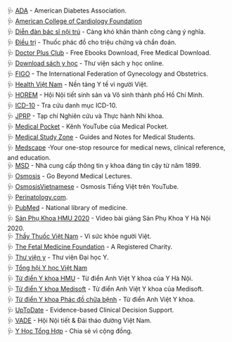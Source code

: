 🩺 [ADA](https://www.diabetes.org) - American Diabetes Association.<br>
🩺 [American College of Cardiology Foundation](https://www.acc.org)<br>
🩺 [Diễn đàn bác sĩ nội trú](https://bacsinoitru.vn) - Càng khó khăn thành công càng ý nghĩa.<br>
🩺 [Điều trị](https://www.dieutri.vn) - Thuốc phác đồ cho triệu chứng và chẩn đoán.<br>
🩺 [Doctor Plus Club](https://doctorplus.club) - Free Ebooks Download, Free Medical Download.<br>
🩺 [Download sách y học](https://downloadsachyhoc.com) - Thư viện sách y học online.<br>
🩺 [FIGO](https://www.figo.org) - The International Federation of Gynecology and Obstetrics.<br>
🩺 [Health Việt Nam](https://healthvietnam.vn/) - Nền tảng Y tế vì người Việt.<br>
🩺 [HOREM](http://hosrem.org.vn) - Hội Nội tiết sinh sản và Vô sinh thành phố Hồ Chí Minh.<br>
🩺 [ICD-10](http://icd.kcb.vn) - Tra cứu danh mục ICD-10.<br>
🩺 [JPRP](https://jprp.vn/index.php/JPRP) - Tạp chí Nghiên cứu và Thực hành Nhi khoa.<br>
🩺 [Medical Pocket](https://www.youtube.com/channel/UCzfNqeN-7MKWWVuKL3y7fRw) - Kênh YouTube của Medical Pocket.<br>
🩺 [Medical Study Zone](https://medicalstudyzone.com) - Guides and Notes for Medical Students.<br>
🩺 [Medscape](https://www.medscape.com) -Your one-stop resource for medical news, clinical reference, and education.<br>
🩺 [MSD](https://www.msdmanuals.com/vi) - Nhà cung cấp thông tin y khoa đáng tin cậy từ năm 1899.<br>
🩺 [Osmosis](https://www.osmosis.org) - Go Beyond Medical Lectures.<br>
🩺 [OsmosisVietnamese](https://www.youtube.com/channel/UCj4fwpXgw-jyiZ4TPAdChbw) - Osmosis Tiếng Việt trên YouTube.<br>
🩺 [Perinatology.com](http://perinatology.com).<br>
🩺 [PubMed](https://pubmed.ncbi.nlm.nih.gov) - National library of medicine.<br>
🩺 [Sản Phụ Khoa HMU 2020](https://youtube.com/playlist?list=PLL1t1-UomvZ_LTucKsiTVLxU0_IStehl4) - Video bài giảng Sản Phụ Khoa Y Hà Nội 2020.<br>
🩺 [Thầy Thuốc Việt Nam](https://thaythuocvietnam.vn) - Vì sức khỏe người Việt.<br>
🩺 [The Fetal Medicine Foundation](https://fetalmedicine.org) - A Registered Charity.<br>
🩺 [Thư viện y](https://thuvieny.com) - Thư viện Đại học Y.<br>
🩺 [Tổng hội Y học Việt Nam](http://tonghoiyhoc.vn)<br>
🩺 [Từ điển Y khoa HMU](https://hmu.edu.vn/news/dict.aspx) - Từ điển Anh Việt Y khoa của Y Hà Nội.<br>
🩺 [Từ điển Y khoa Medisoft](http://medisoft.com.vn/medic.asp) - Từ điển Anh Việt Y khoa của Medisoft.<br>
🩺 [Từ điển Y khoa Phác đồ chữa bệnh](https://phacdochuabenh.com/tu-dien-y-hoc/tratu.php) - Từ điển Anh Việt Y khoa.<br>
🩺 [UpToDate](https://www.uptodate.com/contents/search) - Evidence-based Clinical Decision Support.<br>
🩺 [VADE](https://vade.org.vn) - Hội Nội tiết & Đái tháo đường Việt Nam.<br>
🩺 [Y Học Tổng Hợp](https://yhoctonghop.vn) - Chia sẻ vì cộng đồng.<br>
